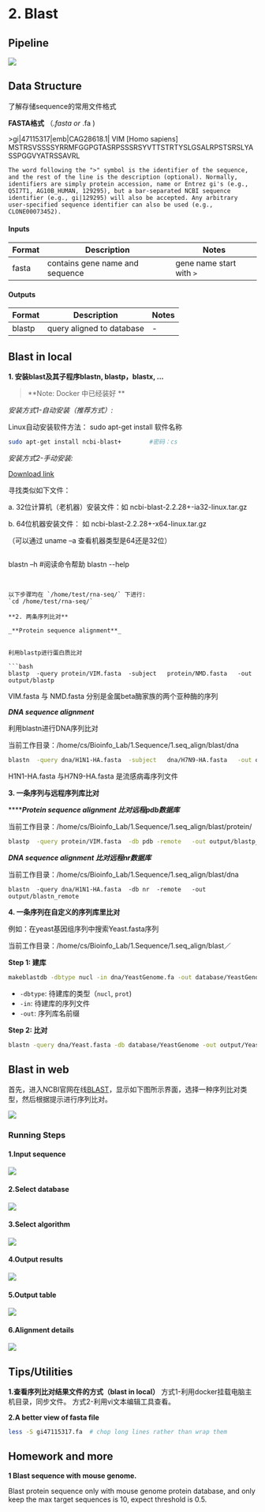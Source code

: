 # 2. Blast

## Pipeline
![](/.gitbook/assets/blast-pipeline.png)

## Data Structure


  了解存储sequence的常用文件格式 

**FASTA格式** （_.fasta or_ .fa )

&gt;gi\|47115317\|emb\|CAG28618.1\| VIM \[Homo sapiens\] MSTRSVSSSSYRRMFGGPGTASRPSSSRSYVTTSTRTYSLGSALRPSTSRSLYASSPGGVYATRSSAVRL

`The word following the ">" symbol is the identifier of the sequence, and the rest of the line is the description (optional). Normally, identifiers are simply protein accession, name or Entrez gi's (e.g., Q5I7T1, AG10B_HUMAN, 129295), but a bar-separated NCBI sequence identifier (e.g., gi|129295) will also be accepted. Any arbitrary user-specified sequence identifier can also be used (e.g., CLONE00073452).`



#### Inputs

| Format | Description                     | Notes                    |
|--------|---------------------------------|--------------------------|
| fasta  | contains gene name and sequence | gene name start with `>` |

#### Outputs

| Format | Description               | Notes |
|--------|---------------------------|-------|
| blastp | query aligned to database |  -    |

## Blast in local

**1. 安装blast及其子程序blastn, blastp，blastx, ...** 

> **Note: Docker 中已经装好 **

_安装方式1-自动安装（推荐方式）:_

Linux自动安装软件方法： sudo apt-get install 软件名称

```bash
sudo apt-get install ncbi-blast+        #密码：cs
```

_安装方式2-手动安装:_

[Download link](ftp://ftp.ncbi.nlm.nih.gov/blast/executables/blast+/LATEST/)

寻找类似如下文件：

a. 32位计算机（老机器）安装文件：如 ncbi-blast-2.2.28+-ia32-linux.tar.gz

b. 64位机器安装文件： 如 ncbi-blast-2.2.28+-x64-linux.tar.gz

（可以通过 uname –a 查看机器类型是64还是32位）




>```bash 
blastn –h #阅读命令帮助
blastn --help
```


以下步骤均在 `/home/test/rna-seq/` 下进行:  
`cd /home/test/rna-seq/`

**2. 两条序列比对**

_**Protein sequence alignment**_


利用blastp进行蛋白质比对

```bash
blastp  -query protein/VIM.fasta  -subject   protein/NMD.fasta   -out output/blastp
```

VIM.fasta 与 NMD.fasta 分别是金属beta酶家族的两个亚种酶的序列

_**DNA sequence alignment**_

利用blastn进行DNA序列比对

当前工作目录：/home/cs/Bioinfo\_Lab/1.Sequence/1.seq\_align/blast/dna

```bash
blastn  -query dna/H1N1-HA.fasta  -subject   dna/H7N9-HA.fasta   -out output/blastn
```

H1N1-HA.fasta 与H7N9-HA.fasta 是流感病毒序列文件

**3.  一条序列与远程序列库比对**

 ****_**Protein sequence alignment 比对远程pdb数据库**_

当前工作目录：/home/cs/Bioinfo\_Lab/1.Sequence/1.seq\_align/blast/protein/

```bash
blastp  -query protein/VIM.fasta  -db pdb -remote   -out output/blastp_remote
```

 _**DNA sequence alignment 比对远程nr数据库**_

当前工作目录：/home/cs/Bioinfo\_Lab/1.Sequence/1.seq\_align/blast/dna

```
blastn  -query dna/H1N1-HA.fasta  -db nr  -remote   -out output/blastn_remote
```

**4. 一条序列在自定义的序列库里比对**

例如：在yeast基因组序列中搜索Yeast.fasta序列

当前工作目录：/home/cs/Bioinfo\_Lab/1.Sequence/1.seq\_align/blast／

**Step 1: 建库**

```bash
makeblastdb -dbtype nucl -in dna/YeastGenome.fa -out database/YeastGenome
```

- `-dbtype`: 待建库的类型（`nucl`, `prot`)
- `-in`: 待建库的序列文件
- `-out`: 序列库名前缀

**Step 2: 比对**

```bash
blastn -query dna/Yeast.fasta -db database/YeastGenome -out output/Yeast.blastn
```

##  Blast in web

首先，进入NCBI官网在线[BLAST](https://blast.ncbi.nlm.nih.gov/Blast.cgi)，显示如下图所示界面，选择一种序列比对类型，然后根据提示进行序列比对。

![](../.gitbook/assets/blastweb.png)





### Running Steps

#### **1.Input sequence**

![](../.gitbook/assets/blastweb2.png)

#### **2.Select database**

![](../.gitbook/assets/blastweb3.png)

#### **3.Select algorithm**

![](../.gitbook/assets/blastweb4.png)

#### **4.Output results**

![](../.gitbook/assets/blastweb5.png)

#### **5.Output table**

![](../.gitbook/assets/blastweb6.png)

#### **6.Alignment details**

![](../.gitbook/assets/blastweb7.png)

## Tips/Utilities
**1.查看序列比对结果文件的方式（blast in local）**
方式1-利用docker挂载电脑主机目录，同步文件。
方式2-利用vi文本编辑工具查看。

**2.A better view of fasta file**

```bash
less -S gi47115317.fa  # chop long lines rather than wrap them
```

## Homework and more

**1 Blast sequence with mouse genome.**

Blast protein sequence only with mouse genome protein database, and only keep the max target sequences is 10, expect threshold is 0.5.

